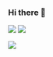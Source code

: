 ### Hi there 👋
![](https://raw.githubusercontent.com/rafal-okuniewski/github-stats/master/generated/overview.svg#gh-dark-mode-only)
![](https://raw.githubusercontent.com/rafal-okuniewski/github-stats/master/generated/languages.svg#gh-dark-mode-only)

![](https://github-readme-stats-gamma-gilt-29.vercel.app/api/top-langs/?username=rafal-okuniewski&layout=compact)

